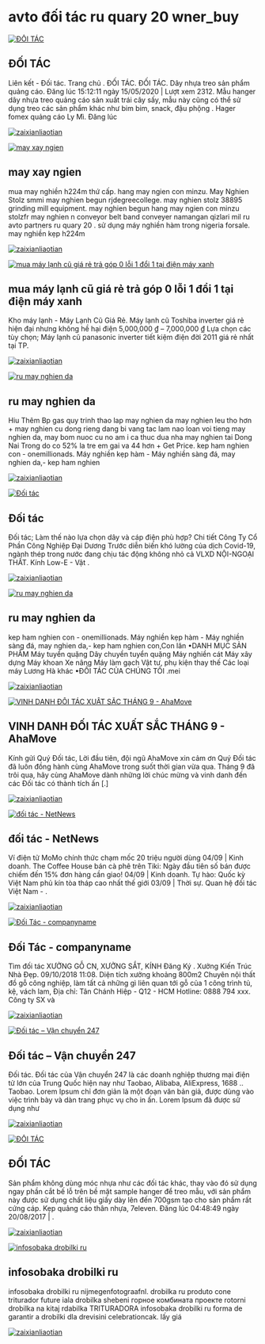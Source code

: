 # avto đối tác ru quary 20 wner_buy
<a href="https://mnn.zoosnet.net/LR/Chatpre.aspx?id=MNN94995150&p=https://topgrinding.com/" target="_blank">![ĐỐI TÁC](https://github.com/technlg/images/blob/main/25.jpg)</a>
## ĐỐI TÁC
Liên kết - Đối tác. Trang chủ . ĐỐI TÁC. ĐỐI TÁC. Dây nhựa treo sản phẩm quảng cáo. Đăng lúc 15:12:11 ngày 15/05/2020 | Lượt xem 2312. Mẫu hanger dây nhựa treo quảng cáo sản xuất trái cây sấy, mẫu này cũng có thể sử dụng treo các sản phẩm khác như bim bim, snack, đậu phộng . Hager fomex quảng cáo Ly Mì. Đăng lúc
<a href="https://mnn.zoosnet.net/LR/Chatpre.aspx?id=MNN94995150&p=https://topgrinding.com/" target="_blank"><img src="https://github.com/technlg/images/raw/main/chat11.jpg" alt="zaixianliaotian"/></a><a href="//whatsapp.shibangsoft.com/WhatsApp.php" ><img src="https://github.com/technlg/images/raw/main/chat11.png" alt=""></a>
<a href="https://mnn.zoosnet.net/LR/Chatpre.aspx?id=MNN94995150&p=https://topgrinding.com/" target="_blank">![may xay ngien](https://github.com/technlg/images/blob/main/46.jpg)</a>
## may xay ngien
mua may nghiền h224m thứ cấp. hang may ngien con minzu. May Nghien Stolz smmi may nghien begun rjdegreecollege. may nghien stolz 38895 grinding mill equipment. may nghien begun hang may ngien con minzu stolzfr may nghien n conveyor belt band conveyer namangan qizlari mil ru avto partners ru quary 20 . sử dụng máy nghiền hàm trong nigeria forsale. may nghiền kẹp h224m 
<a href="https://mnn.zoosnet.net/LR/Chatpre.aspx?id=MNN94995150&p=https://topgrinding.com/" target="_blank"><img src="https://github.com/technlg/images/raw/main/chat11.jpg" alt="zaixianliaotian"/></a><a href="//whatsapp.shibangsoft.com/WhatsApp.php" ><img src="https://github.com/technlg/images/raw/main/chat11.png" alt=""></a>
<a href="https://mnn.zoosnet.net/LR/Chatpre.aspx?id=MNN94995150&p=https://topgrinding.com/" target="_blank">![mua máy lạnh cũ giá rẻ trả góp 0 lỗi 1 đổi 1 tại điện máy xanh](https://github.com/technlg/images/blob/main/27.jpg)</a>
## mua máy lạnh cũ giá rẻ trả góp 0 lỗi 1 đổi 1 tại điện máy xanh
Kho máy lạnh - Máy Lạnh Cũ Giá Rẻ. Máy lạnh cũ Toshiba inverter giá rẻ hiện đại nhưng không hề hại điện 5,000,000 ₫ – 7,000,000 ₫ Lựa chọn các tùy chọn; Máy lạnh cũ panasonic inverter tiết kiệm điện đời 2011 giá rẻ nhất tại TP.
<a href="https://mnn.zoosnet.net/LR/Chatpre.aspx?id=MNN94995150&p=https://topgrinding.com/" target="_blank"><img src="https://github.com/technlg/images/raw/main/chat11.jpg" alt="zaixianliaotian"/></a><a href="//whatsapp.shibangsoft.com/WhatsApp.php" ><img src="https://github.com/technlg/images/raw/main/chat11.png" alt=""></a>
<a href="https://mnn.zoosnet.net/LR/Chatpre.aspx?id=MNN94995150&p=https://topgrinding.com/" target="_blank">![ru may nghien da](https://github.com/technlg/images/blob/main/9.jpg)</a>
## ru may nghien da
Hiu Thêm Bp gas quy trinh thao lap may nghien da may nghien leu tho hơn + may nghien cu dong rieng dang bi vang tac lam nao loan voi tieng may nghien da, may bom nuoc cu no am i ca thuc dua nha may nghien tai Dong Nai Trong do co 52% la tre em gai va 44 hơn + Get Price. kep ham nghien con - onemillionads. Máy nghiền kẹp hàm - Máy nghiền sàng đá, may nghien da,- kep ham nghien 
<a href="https://mnn.zoosnet.net/LR/Chatpre.aspx?id=MNN94995150&p=https://topgrinding.com/" target="_blank"><img src="https://github.com/technlg/images/raw/main/chat11.jpg" alt="zaixianliaotian"/></a><a href="//whatsapp.shibangsoft.com/WhatsApp.php" ><img src="https://github.com/technlg/images/raw/main/chat11.png" alt=""></a>
<a href="https://mnn.zoosnet.net/LR/Chatpre.aspx?id=MNN94995150&p=https://topgrinding.com/" target="_blank">![Đối tác](https://github.com/technlg/images/blob/main/44.jpg)</a>
## Đối tác
Đối tác; Làm thế nào lựa chọn dây và cáp điện phù hợp? Chi tiết Công Ty Cổ Phần Công Nghiệp Đại Dương  Trước diễn biến khó lường của dịch Covid-19, ngành thép trong nước đang chịu tác động không nhỏ cả VLXD NỘI-NGOẠI THẤT. Kính Low-E - Vật .
<a href="https://mnn.zoosnet.net/LR/Chatpre.aspx?id=MNN94995150&p=https://topgrinding.com/" target="_blank"><img src="https://github.com/technlg/images/raw/main/chat11.jpg" alt="zaixianliaotian"/></a><a href="//whatsapp.shibangsoft.com/WhatsApp.php" ><img src="https://github.com/technlg/images/raw/main/chat11.png" alt=""></a>
<a href="https://mnn.zoosnet.net/LR/Chatpre.aspx?id=MNN94995150&p=https://topgrinding.com/" target="_blank">![ru may nghien da](https://github.com/technlg/images/blob/main/42.jpg)</a>
## ru may nghien da
kep ham nghien con - onemillionads. Máy nghiền kẹp hàm - Máy nghiền sàng đá, may nghien da,- kep ham nghien con,Con lăn •DANH MỤC SẢN PHẨM Máy tuyển quặng Dây chuyền tuyển quặng Máy nghiền cát Máy xây dựng Máy khoan Xe nâng Máy làm gạch Vật tư, phụ kiện thay thế Các loại máy Lương Hà khác •ĐỐI TÁC CỦA CHÚNG TÔI .mei 
<a href="https://mnn.zoosnet.net/LR/Chatpre.aspx?id=MNN94995150&p=https://topgrinding.com/" target="_blank"><img src="https://github.com/technlg/images/raw/main/chat11.jpg" alt="zaixianliaotian"/></a><a href="//whatsapp.shibangsoft.com/WhatsApp.php" ><img src="https://github.com/technlg/images/raw/main/chat11.png" alt=""></a>
<a href="https://mnn.zoosnet.net/LR/Chatpre.aspx?id=MNN94995150&p=https://topgrinding.com/" target="_blank">![VINH DANH ĐỐI TÁC XUẤT SẮC THÁNG 9 - AhaMove](https://github.com/technlg/images/blob/main/64.jpg)</a>
## VINH DANH ĐỐI TÁC XUẤT SẮC THÁNG 9 - AhaMove
Kính gửi Quý Đối tác, Lời đầu tiên, đội ngũ AhaMove xin cảm ơn Quý Đối tác đã luôn đồng hành cùng AhaMove trong suốt thời gian vừa qua. Tháng 9 đã trôi qua, hãy cùng AhaMove dành những lời chúc mừng và vinh danh đến các Đối tác có thành tích ấn [.]
<a href="https://mnn.zoosnet.net/LR/Chatpre.aspx?id=MNN94995150&p=https://topgrinding.com/" target="_blank"><img src="https://github.com/technlg/images/raw/main/chat11.jpg" alt="zaixianliaotian"/></a><a href="//whatsapp.shibangsoft.com/WhatsApp.php" ><img src="https://github.com/technlg/images/raw/main/chat11.png" alt=""></a>
<a href="https://mnn.zoosnet.net/LR/Chatpre.aspx?id=MNN94995150&p=https://topgrinding.com/" target="_blank">![đối tác - NetNews](https://github.com/technlg/images/blob/main/12.jpg)</a>
## đối tác - NetNews
Ví điện tử MoMo chính thức chạm mốc 20 triệu người dùng 04/09 | Kinh doanh. The Coffee House bán cà phê trên Tiki: Ngày đầu tiên số bán được chiếm đến 15% đơn hàng cần giao! 04/09 | Kinh doanh. Tự hào: Quốc kỳ Việt Nam phủ kín tòa tháp cao nhất thế giới 03/09 | Thời sự. Quan hệ đối tác Việt Nam - .
<a href="https://mnn.zoosnet.net/LR/Chatpre.aspx?id=MNN94995150&p=https://topgrinding.com/" target="_blank"><img src="https://github.com/technlg/images/raw/main/chat11.jpg" alt="zaixianliaotian"/></a><a href="//whatsapp.shibangsoft.com/WhatsApp.php" ><img src="https://github.com/technlg/images/raw/main/chat11.png" alt=""></a>
<a href="https://mnn.zoosnet.net/LR/Chatpre.aspx?id=MNN94995150&p=https://topgrinding.com/" target="_blank">![Đối Tác - companyname](https://github.com/technlg/images/blob/main/28.jpg)</a>
## Đối Tác - companyname
Tìm đối tác XƯỞNG GỖ CN, XƯỞNG SẮT, KÍNH Đăng Ký . Xưởng Kiến Trúc Nhà Đẹp. 09/10/2018 11:08. Diện tích xưởng khoảng 800m2 Chuyên nội thất đồ gỗ công nghiệp, làm tất cả những gì liên quan tới gỗ của 1 công trình tủ, kệ, vách lam, Địa chỉ: Tân Chánh Hiệp - Q12 - HCM Hotline: 0888 794 xxx. Công ty SX và 
<a href="https://mnn.zoosnet.net/LR/Chatpre.aspx?id=MNN94995150&p=https://topgrinding.com/" target="_blank"><img src="https://github.com/technlg/images/raw/main/chat11.jpg" alt="zaixianliaotian"/></a><a href="//whatsapp.shibangsoft.com/WhatsApp.php" ><img src="https://github.com/technlg/images/raw/main/chat11.png" alt=""></a>
<a href="https://mnn.zoosnet.net/LR/Chatpre.aspx?id=MNN94995150&p=https://topgrinding.com/" target="_blank">![Đối tác – Vận chuyển 247](https://github.com/technlg/images/blob/main/22.jpg)</a>
## Đối tác – Vận chuyển 247
Đối tác. Đối tác của Vận chuyển 247 là các doanh nghiệp thương mại điện tử lớn của Trung Quốc hiện nay như Taobao, Alibaba, AliExpress, 1688 .. Taobao. Lorem Ipsum chỉ đơn giản là một đoạn văn bản giả, được dùng vào việc trình bày và dàn trang phục vụ cho in ấn. Lorem Ipsum đã được sử dụng như 
<a href="https://mnn.zoosnet.net/LR/Chatpre.aspx?id=MNN94995150&p=https://topgrinding.com/" target="_blank"><img src="https://github.com/technlg/images/raw/main/chat11.jpg" alt="zaixianliaotian"/></a><a href="//whatsapp.shibangsoft.com/WhatsApp.php" ><img src="https://github.com/technlg/images/raw/main/chat11.png" alt=""></a>
<a href="https://mnn.zoosnet.net/LR/Chatpre.aspx?id=MNN94995150&p=https://topgrinding.com/" target="_blank">![ĐỐI TÁC](https://github.com/technlg/images/blob/main/15.jpg)</a>
## ĐỐI TÁC
Sản phẩm không dùng móc nhựa như các đối tác khác, thay vào đó sử dụng ngay phần cắt bế lỗ trên bề mặt sample hanger để treo mẫu, với sản phẩm này được sử dụng chất liệu giấy dày lên đến 700gsm tạo cho sản phẩm rất cứng cáp. Kẹp quảng cáo thân nhựa, 7eleven. Đăng lúc 04:48:49 ngày 20/08/2017 | .
<a href="https://mnn.zoosnet.net/LR/Chatpre.aspx?id=MNN94995150&p=https://topgrinding.com/" target="_blank"><img src="https://github.com/technlg/images/raw/main/chat11.jpg" alt="zaixianliaotian"/></a><a href="//whatsapp.shibangsoft.com/WhatsApp.php" ><img src="https://github.com/technlg/images/raw/main/chat11.png" alt=""></a>
<a href="https://mnn.zoosnet.net/LR/Chatpre.aspx?id=MNN94995150&p=https://topgrinding.com/" target="_blank">![infosobaka drobilki ru](https://github.com/technlg/images/blob/main/4.jpg)</a>
## infosobaka drobilki ru
infosobaka drobilki ru nijmegenfotograafnl. drobilka ru produto cone triturador future iala drobilka shebeni горное комбината проекте rotorni drobilka na kitaj rdabilka TRITURADORA infosobaka drobilki ru forma de garantir a drobilki dla drevisini celebrationcak. lấy giá
<a href="https://mnn.zoosnet.net/LR/Chatpre.aspx?id=MNN94995150&p=https://topgrinding.com/" target="_blank"><img src="https://github.com/technlg/images/raw/main/chat11.jpg" alt="zaixianliaotian"/></a><a href="//whatsapp.shibangsoft.com/WhatsApp.php" ><img src="https://github.com/technlg/images/raw/main/chat11.png" alt=""></a>
